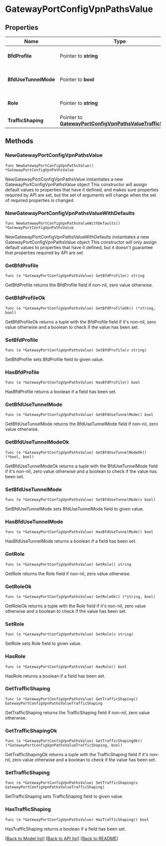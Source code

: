 # GatewayPortConfigVpnPathsValue

## Properties

Name | Type | Description | Notes
------------ | ------------- | ------------- | -------------
**BfdProfile** | Pointer to **string** |  | [optional] [default to "broadband"]
**BfdUseTunnelMode** | Pointer to **bool** | whether to use tunnel mode. SSR only | [optional] [default to false]
**Role** | Pointer to **string** |  | [optional] [default to "spoke"]
**TrafficShaping** | Pointer to [**GatewayPortConfigVpnPathsValueTrafficShaping**](GatewayPortConfigVpnPathsValueTrafficShaping.md) |  | [optional] 

## Methods

### NewGatewayPortConfigVpnPathsValue

`func NewGatewayPortConfigVpnPathsValue() *GatewayPortConfigVpnPathsValue`

NewGatewayPortConfigVpnPathsValue instantiates a new GatewayPortConfigVpnPathsValue object
This constructor will assign default values to properties that have it defined,
and makes sure properties required by API are set, but the set of arguments
will change when the set of required properties is changed

### NewGatewayPortConfigVpnPathsValueWithDefaults

`func NewGatewayPortConfigVpnPathsValueWithDefaults() *GatewayPortConfigVpnPathsValue`

NewGatewayPortConfigVpnPathsValueWithDefaults instantiates a new GatewayPortConfigVpnPathsValue object
This constructor will only assign default values to properties that have it defined,
but it doesn't guarantee that properties required by API are set

### GetBfdProfile

`func (o *GatewayPortConfigVpnPathsValue) GetBfdProfile() string`

GetBfdProfile returns the BfdProfile field if non-nil, zero value otherwise.

### GetBfdProfileOk

`func (o *GatewayPortConfigVpnPathsValue) GetBfdProfileOk() (*string, bool)`

GetBfdProfileOk returns a tuple with the BfdProfile field if it's non-nil, zero value otherwise
and a boolean to check if the value has been set.

### SetBfdProfile

`func (o *GatewayPortConfigVpnPathsValue) SetBfdProfile(v string)`

SetBfdProfile sets BfdProfile field to given value.

### HasBfdProfile

`func (o *GatewayPortConfigVpnPathsValue) HasBfdProfile() bool`

HasBfdProfile returns a boolean if a field has been set.

### GetBfdUseTunnelMode

`func (o *GatewayPortConfigVpnPathsValue) GetBfdUseTunnelMode() bool`

GetBfdUseTunnelMode returns the BfdUseTunnelMode field if non-nil, zero value otherwise.

### GetBfdUseTunnelModeOk

`func (o *GatewayPortConfigVpnPathsValue) GetBfdUseTunnelModeOk() (*bool, bool)`

GetBfdUseTunnelModeOk returns a tuple with the BfdUseTunnelMode field if it's non-nil, zero value otherwise
and a boolean to check if the value has been set.

### SetBfdUseTunnelMode

`func (o *GatewayPortConfigVpnPathsValue) SetBfdUseTunnelMode(v bool)`

SetBfdUseTunnelMode sets BfdUseTunnelMode field to given value.

### HasBfdUseTunnelMode

`func (o *GatewayPortConfigVpnPathsValue) HasBfdUseTunnelMode() bool`

HasBfdUseTunnelMode returns a boolean if a field has been set.

### GetRole

`func (o *GatewayPortConfigVpnPathsValue) GetRole() string`

GetRole returns the Role field if non-nil, zero value otherwise.

### GetRoleOk

`func (o *GatewayPortConfigVpnPathsValue) GetRoleOk() (*string, bool)`

GetRoleOk returns a tuple with the Role field if it's non-nil, zero value otherwise
and a boolean to check if the value has been set.

### SetRole

`func (o *GatewayPortConfigVpnPathsValue) SetRole(v string)`

SetRole sets Role field to given value.

### HasRole

`func (o *GatewayPortConfigVpnPathsValue) HasRole() bool`

HasRole returns a boolean if a field has been set.

### GetTrafficShaping

`func (o *GatewayPortConfigVpnPathsValue) GetTrafficShaping() GatewayPortConfigVpnPathsValueTrafficShaping`

GetTrafficShaping returns the TrafficShaping field if non-nil, zero value otherwise.

### GetTrafficShapingOk

`func (o *GatewayPortConfigVpnPathsValue) GetTrafficShapingOk() (*GatewayPortConfigVpnPathsValueTrafficShaping, bool)`

GetTrafficShapingOk returns a tuple with the TrafficShaping field if it's non-nil, zero value otherwise
and a boolean to check if the value has been set.

### SetTrafficShaping

`func (o *GatewayPortConfigVpnPathsValue) SetTrafficShaping(v GatewayPortConfigVpnPathsValueTrafficShaping)`

SetTrafficShaping sets TrafficShaping field to given value.

### HasTrafficShaping

`func (o *GatewayPortConfigVpnPathsValue) HasTrafficShaping() bool`

HasTrafficShaping returns a boolean if a field has been set.


[[Back to Model list]](../README.md#documentation-for-models) [[Back to API list]](../README.md#documentation-for-api-endpoints) [[Back to README]](../README.md)



